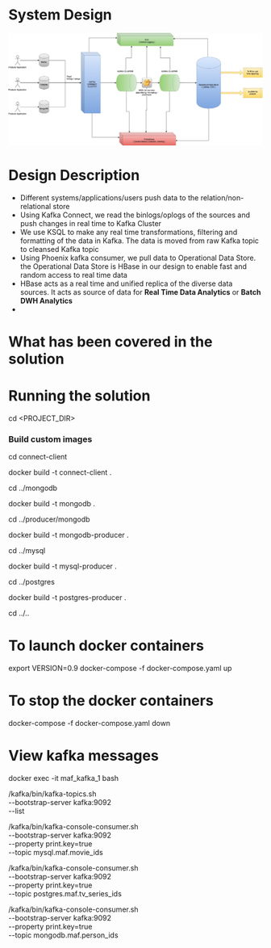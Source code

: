 # System Design
![Image](images/MAFDataPipeline.jpg)

# Design Description
- Different systems/applications/users push data to the relation/non-relational store
- Using Kafka Connect, we read the binlogs/oplogs of the sources and push changes in real time to Kafka Cluster
- We use KSQL to make any real time transformations, filtering and formatting of the data in Kafka. The data is moved from raw Kafka topic to cleansed Kafka topic
- Using Phoenix kafka consumer, we pull data to Operational Data Store. the Operational Data Store is HBase in our design to enable fast and random access to real time data
- HBase acts as a real time and unified replica of the diverse data sources. It acts as source of data for <b>Real Time Data Analytics</b> or <b>Batch DWH Analytics</b>
- 

# What has been covered in the solution

# Running the solution
cd <PROJECT_DIR>

### Build custom images

cd connect-client

docker build -t connect-client .

cd ../mongodb

docker build -t mongodb .

cd ../producer/mongodb

docker build -t mongodb-producer .

cd ../mysql

docker build -t mysql-producer .

cd ../postgres

docker build -t postgres-producer .

cd ../..

# To launch docker containers
export VERSION=0.9
docker-compose -f docker-compose.yaml up

# To stop the docker containers
docker-compose -f docker-compose.yaml down


# View kafka messages
docker exec -it maf_kafka_1 bash

/kafka/bin/kafka-topics.sh \
  --bootstrap-server kafka:9092 \
  --list

/kafka/bin/kafka-console-consumer.sh \
  --bootstrap-server kafka:9092 \
  --property print.key=true \
  --topic mysql.maf.movie_ids

/kafka/bin/kafka-console-consumer.sh \
  --bootstrap-server kafka:9092 \
  --property print.key=true \
  --topic postgres.maf.tv_series_ids

/kafka/bin/kafka-console-consumer.sh \
  --bootstrap-server kafka:9092 \
  --property print.key=true \
  --topic mongodb.maf.person_ids

